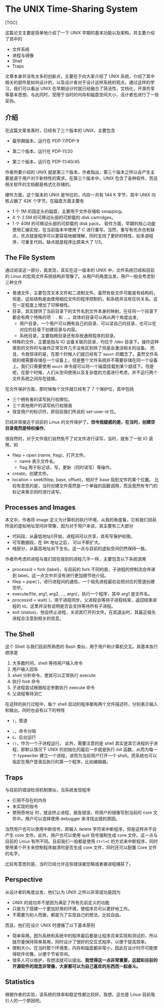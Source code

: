 # The UNIX Time-Sharing System

[TOC]

这篇论文主要是简单地介绍了一下 UNIX 早期的基本功能以及架构，并主要介绍了其中的

- 文件系统
- 进程与镜像
- Shell
- Traps

文章本身并没有太多的创新点，主要在于向大家介绍了 UNIX 系统，介绍了其中相关的部件是如何设计的，以及设计者对于设计这样系统的观点。通过这样的学习，我们可以看出 UNIX 在早期设计时就已经融合了简洁性，文档化，开源共享等基本思想。与此同时，受限于当时的内存和磁盘空间大小，设计者也进行了一些妥协。

## 介绍

在这篇文章发表时，已经有了三个版本的 UNIX，主要包含

* 最早期版本，运行在 PDP-7/PDP-9

* 第二个版本，运行在 PDP-11/20

* 第三个版本，运行在 PDP-11/40/45

作者所要介绍的 UNIX 就是第三个版本。作者指出，第三个版本之所以会产生主要是源于用户对于新特性的需求。在第三个版本中，UNIX 包含了各种软件，而且相关软件的文档都是格式化存储的。

硬件方面，这个版本的 UNIX 是16位的，内存一共有 144 K 字节，其中 UNIX 内核占据了 42K 个字节。在磁盘方面主要有

* 1 个 1M 的固定头的磁盘，主要用于文件存储和 swapping。
* 4 个 2.5M 的可移动头部的可卸载的 disk cartridges。
* 1 个 40M 的可移动头部的可卸载的 disk pack。
软件方面，早期的核心功能使用汇编实现，在当前版本中使用了 C 进行重写。当然，重写有优点也有缺点，优点就是程序可以更容易地被理解，同时支持了更好的特性，如多道程序，可重复代码。缺点就是程序比原来大了 1/3。

## The File System

通过阅读这一部分，我发现，其实在这一版本的 UNIX 中，文件系统已经和目前的 Linux 的宏观文件系统结构非常像了。从用户的角度出发，用户一般会考虑到三种文件

* 普通文件，主要包含文本文件和二进制文件。虽然有些文件可能是有结构的，但是，这些结构是由使用相应文件的程序控制的，和系统并没有任何关系。这在一定程度上增加了可移植性。
* 目录，其实提供了当前目录下的文件名到文件本身的映射。在任何一个目录下都会有两个特殊的项：`.` 和 `..`。具体的目录可以再从两个角度出发，
    * 用户目录，一个用户可以拥有自己的目录，可以读自己的目录，也可以在对应的目录下创建目录与内容。
    * 系统目录，主要指根目录还有存放通用程序的目录。
* 特殊的文件，主要是指与 IO 设备关联的目录，均位于 /dev 目录下。操作这种类型的文件时与操作正常文件几乎没有区别除了但是会激活相关的设备。
而且，令我惊讶的是，在那个时候人们就已经有了 `mount` 的概念了。虽然文件系统的根需要存储在一个设备上，但是整个文件系统并不需要存储在同一个设备上。我们只需要使用 `mount` 命令就可以将一个磁盘挂载到某个路径下。但是呢，在那个时候，人们从空间使用以及复杂度的方面进行考虑，并不运行两个文件系统之间存在链接。

在文件保护方面，那时候每个文件就已经有了 7 个保护位，其中包括

* 三个拥有者的读写执行权限位。
* 三个其他用户的读写执行权限我
* 改变用户的标识符，即目前我们所说的 set-user-id 位。

已经非常接近于目前的 Linux 的文件保护了。**但令我疑惑的是，在当时，创建空目录竟然是特权操作**。

很自然的，对于文件我们自然免不了对文件进行读写，当时，就有了一些 IO 调用，如

* filep = open (name, flag)，打开文件。
    * name 表示文件名。
    * flag 用于标记读，写，更新（同时读写）等操作。
* create，创建文件。
* location = seek(filep, base, offset)，相对于 base 指到文件的某个位置。
比较有意思的是，当时创建文件竟然是一个单独的函数调用，而且竟然有专门的标记来表示同时进行读写。

## Processes and Images

本文中，作者将 image 定义为计算机的执行环境，从我的角度看，它和我们目前所说的虚拟地址空间非常像，因为对于用户来说，其主要有三大部分

* 代码段，从最低地址0开始，进程间可以共享，具有写保护权限。
* 可写数据段，在 8K 地址之后， 可以不断扩大。
* 栈部分，从最高地址向下生长。这一点与目前的虚拟空间仍然保持一致。

作者所考虑的进程与我们现在提到的进程几乎一样，主要包含以下系统调用

* processid = fork (label)，与目前的 fork 不同的是，子进程的控制流会传递到 label。这一点文中并没有进行更加细节地介绍。
* filep = pipe( )，进行进程间的通信，一个祖先进程最初会把对应的管道创建完毕。
* execute(file, arg1, arg2, ..., argn)，执行一个程序，其中 arg1 是文件名。
* processid = wait( )，用于进程同步。父进程会等待子进程结束，返回结束进程的 id。这里并没有说明是否会支持等待所有子进程。
* exit (status)，他会终止进程，关闭其打开的文件。在其退出时，其最近祖先进程会注意到相关的信息。
## The Shell

这个 Shell 与我们目前所熟悉的 Bash 类似，用于用户和计算机交互。其基本执行顺序是

1. 大多数时间，shell 等待用户输入命令
2. 用户输入回车
3. shell 分析命令，使其可以正常执行 execute
4. 执行 fork 命令
5. 子进程尝试根据给定参数执行 execute 命令
6. 父进程等待消亡

在这样的执行过程中，每个 shell 启动的程序都有两个文件描述符，分别表示输入和输出，同时也会有以下的特性

- `|`，管道

* `;`，命令分隔
* `&`，后台运行
* `()`，作为一个子进程运行。
此外，需要注意的是 shell 其实是其它进程的子进程，即默认情况下 UNIX 的初始化的最后一步就是执行 init 函数，从而为每一个 typewriter 建立一个进程，进而为当前用户打开一个 shell。而系统也可以指定在用户登录后执行的第一个程序，比如编辑器。

## Traps

与目前的错误检测机制类似，当系统发现程序

* 引用不存在的内存
* 未实现的指令
* 使用奇地址
时，就会终止进程，报告错误，将用户的镜像写到当前的 core 文件中。用户可以选择使用 debugger 来寻找出错的原因。

当然用户也可以使用中断信号，即输入 delete 字符来中断程序，但是这样并不会产生 core 文件。此外，用户也可以使用 quit 信号强制生成 core 文件。这一点与目前的 Linux 有所不同。目前我们一般都是使用 `Ctrl+C` 的方式来中断程序，同时使用某个开关来控制程序崩溃时是否生成 core 文件，同时还可以配置 Core 文件的名字。

比较有意思的是，当时已经允许这些错误被忽略或者被进程捕获了。

## Perspective

从设计者的角度出发，他们认为 UNIX 之所以非常成功是因为

- UNIX 的成功并不是因为满足了所有先前定义的功能
- 只是为了搭建一个更加好用的环境，使程序员可以更好地工作。
- 不需要为别人而做，都是为了实现自己的想法，比较自由。

而且，他们在设计 UNIX 时遵循了以下基本原则

* 简单易用。因为系统和系统中的程序最后都是让程序员来实现和测试的，所以就尽量保持简单易用，同时设计了很好的交互式程序，以便于提高效率。
* 限制大小。在当时那个环境里，内存和磁盘都非常小，因此在设计时尽可能使得软件优雅，以便于节省空间。
* 很多人可以维护，有想法就可以提出。**我觉得这一点非常重要，这就和目前的开源软件的观念非常像，大家都可以为自己喜欢的东西而一起奋斗。**
## Statistics
根据作者的实验，该系统的效率和稳定性都比较好。我想，这也是 Linux 目前吸引人的一个原因吧。